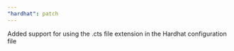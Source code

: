 ```yaml
---
"hardhat": patch
---
```


Added support for using the .cts file extension in the Hardhat configuration file
